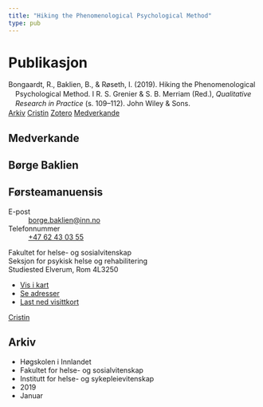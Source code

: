 ```yaml
---
title: "Hiking the Phenomenological Psychological Method"
type: pub
---
```

<h1>Publikasjon</h1>
<article id="csl-bib-container-LAERCUIF" class="csl-bib-container">
  <div class="csl-bib-body" style="line-height: 1.35; padding-left: 1em; text-indent:-1em;">
  <div class="csl-entry">Bongaardt, R., Baklien, B., &amp; R&#xF8;seth, I. (2019). Hiking the Phenomenological Psychological Method. I R. S. Grenier &amp; S. B. Merriam (Red.), <i>Qualitative Research in Practice</i> (s. 109&#x2013;112). John Wiley &amp; Sons.</div>
</div>
  <div class="csl-bib-buttons">
    <a href="#taxonomy-article-LAERCUIF" class="csl-bib-button">Arkiv</a>
    <a href="https://app.cristin.no/results/show.jsf?id=1654643" alt="Cristin URL" class="csl-bib-button">Cristin</a>
    <a href="http://zotero.org/groups/5022929/items/LAERCUIF" alt="Zotero URL" class="csl-bib-button">Zotero</a>
    <a href="#contributors-article-LAERCUIF" class="csl-bib-button">Medverkande</a>
  </div>
  <div id="csl-bib-meta-container-LAERCUIF"></div>
</article>
<div id="csl-bib-meta-LAERCUIF" class="csl-bib-meta">
  <article id="contributors-article-LAERCUIF" class="contributors-article">
    <h1>Medverkande</h1>
    <div class="personas">
<div class="vrtx-hinn-person-card">
<div class="photo">
<i class="lar la-user-circle missing-person"></i>
</div>
<div class="info">
<hgroup><h1>Børge Baklien</h1>
<h2>Førsteamanuensis</h2>
</hgroup><dl>
<dt>E-post</dt>
<dd>
<a href="mailto:borge.baklien@inn.no">borge.baklien@inn.no</a>
</dd>
<dt>Telefonnummer</dt>
<dd><a href="tel:+4762430355">
+47 62 43 03 55
</a></dd>
</dl>
<p>
Fakultet for helse- og sosialvitenskap<br>
Seksjon for psykisk helse og rehabilitering<br>
Studiested Elverum,
Rom 4L3250
</p>
<ul class="vrtx-hinn-links">
<li><a href="https://www.google.com/maps?q=60.88177,11.53669">Vis i kart</a></li>
<li><a href="https://www.inn.no/finn-en-ansatt/borge-baklien.html#vrtx-hinn-addresses">Se adresser</a></li>
<li><a href="https://www.inn.no/finn-en-ansatt/borge-baklien.html?vrtx=vcf">Last ned visittkort</a></li>
</ul>
</div>
</div>
<a href="https://app.cristin.no/persons/show.jsf?id=319772" alt="Cristin URL" class="personas-cristin">Cristin</a>
</div>
  </article>
  <article id="taxonomy-article-LAERCUIF" class="taxonomy-article">
    <h1>Arkiv</h1>
    <ul>
      <li>Høgskolen i Innlandet</li>
      <li>Fakultet for helse- og sosialvitenskap</li>
      <li>Institutt for helse- og sykepleievitenskap</li>
      <li>2019</li>
      <li>Januar</li>
    </ul>
  </article>
</div>

